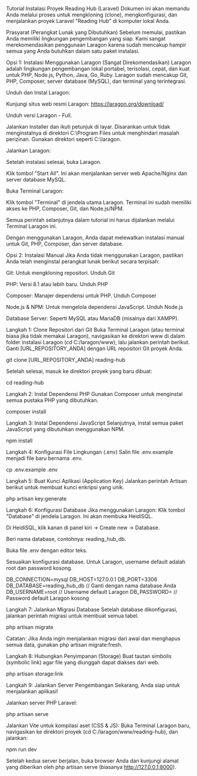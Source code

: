 Tutorial Instalasi Proyek Reading Hub (Laravel)
Dokumen ini akan memandu Anda melalui proses untuk mengkloning (clone), mengkonfigurasi, dan menjalankan proyek Laravel "Reading Hub" di komputer lokal Anda.

Prasyarat (Perangkat Lunak yang Dibutuhkan)
Sebelum memulai, pastikan Anda memiliki lingkungan pengembangan yang siap. Kami sangat merekomendasikan penggunaan Laragon karena sudah mencakup hampir semua yang Anda butuhkan dalam satu paket instalasi.

Opsi 1: Instalasi Menggunakan Laragon (Sangat Direkomendasikan)
Laragon adalah lingkungan pengembangan lokal portabel, terisolasi, cepat, dan kuat untuk PHP, Node.js, Python, Java, Go, Ruby. Laragon sudah mencakup Git, PHP, Composer, server database (MySQL), dan terminal yang terintegrasi.

Unduh dan Instal Laragon:

Kunjungi situs web resmi Laragon: https://laragon.org/download/

Unduh versi Laragon - Full.

Jalankan installer dan ikuti petunjuk di layar. Disarankan untuk tidak menginstalnya di direktori C:\Program Files untuk menghindari masalah perizinan. Gunakan direktori seperti C:\laragon.

Jalankan Laragon:

Setelah instalasi selesai, buka Laragon.

Klik tombol "Start All". Ini akan menjalankan server web Apache/Nginx dan server database MySQL.

Buka Terminal Laragon:

Klik tombol "Terminal" di jendela utama Laragon. Terminal ini sudah memiliki akses ke PHP, Composer, Git, dan Node.js/NPM.

Semua perintah selanjutnya dalam tutorial ini harus dijalankan melalui Terminal Laragon ini.

Dengan menggunakan Laragon, Anda dapat melewatkan instalasi manual untuk Git, PHP, Composer, dan server database.

Opsi 2: Instalasi Manual
Jika Anda tidak menggunakan Laragon, pastikan Anda telah menginstal perangkat lunak berikut secara terpisah:

Git: Untuk mengkloning repositori. Unduh Git

PHP: Versi 8.1 atau lebih baru. Unduh PHP

Composer: Manajer dependensi untuk PHP. Unduh Composer

Node.js & NPM: Untuk mengelola dependensi JavaScript. Unduh Node.js

Database Server: Seperti MySQL atau MariaDB (misalnya dari XAMPP).

Langkah 1: Clone Repositori dari Git
Buka Terminal Laragon (atau terminal biasa jika tidak memakai Laragon), navigasikan ke direktori www di dalam folder instalasi Laragon (cd C:/laragon/www), lalu jalankan perintah berikut. Ganti [URL_REPOSITORY_ANDA] dengan URL repositori Git proyek Anda.

git clone [URL_REPOSITORY_ANDA] reading-hub

Setelah selesai, masuk ke direktori proyek yang baru dibuat:

cd reading-hub

Langkah 2: Instal Dependensi PHP
Gunakan Composer untuk menginstal semua pustaka PHP yang dibutuhkan.

composer install

Langkah 3: Instal Dependensi JavaScript
Selanjutnya, instal semua paket JavaScript yang dibutuhkan menggunakan NPM.

npm install

Langkah 4: Konfigurasi File Lingkungan (.env)
Salin file .env.example menjadi file baru bernama .env.

cp .env.example .env

Langkah 5: Buat Kunci Aplikasi (Application Key)
Jalankan perintah Artisan berikut untuk membuat kunci enkripsi yang unik.

php artisan key:generate

Langkah 6: Konfigurasi Database
Jika menggunakan Laragon: Klik tombol "Database" di jendela Laragon. Ini akan membuka HeidiSQL.

Di HeidiSQL, klik kanan di panel kiri -> Create new -> Database.

Beri nama database, contohnya: reading_hub_db.

Buka file .env dengan editor teks.

Sesuaikan konfigurasi database. Untuk Laragon, username default adalah root dan password kosong.

DB_CONNECTION=mysql
DB_HOST=127.0.0.1
DB_PORT=3306
DB_DATABASE=reading_hub_db // Ganti dengan nama database Anda
DB_USERNAME=root // Username default Laragon
DB_PASSWORD= // Password default Laragon kosong

Langkah 7: Jalankan Migrasi Database
Setelah database dikonfigurasi, jalankan perintah migrasi untuk membuat semua tabel.

php artisan migrate

Catatan: Jika Anda ingin menjalankan migrasi dari awal dan menghapus semua data, gunakan php artisan migrate:fresh.

Langkah 8: Hubungkan Penyimpanan (Storage)
Buat tautan simbolis (symbolic link) agar file yang diunggah dapat diakses dari web.

php artisan storage:link

Langkah 9: Jalankan Server Pengembangan
Sekarang, Anda siap untuk menjalankan aplikasi!

Jalankan server PHP Laravel:

php artisan serve

Jalankan Vite untuk kompilasi aset (CSS & JS): Buka Terminal Laragon baru, navigasikan ke direktori proyek (cd C:/laragon/www/reading-hub), dan jalankan:

npm run dev

Setelah kedua server berjalan, buka browser Anda dan kunjungi alamat yang diberikan oleh php artisan serve (biasanya http://127.0.0.1:8000).
